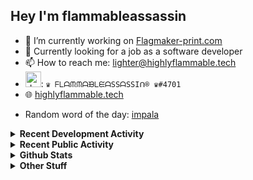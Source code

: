 ## Hey I'm flammableassassin

- 🔭 I’m currently working on [Flagmaker-print.com](https://flagmaker-print.com)
- 🌱  Currently looking for a job as a software developer
- 📫 How to reach me: [lighter@highlyflammable.tech](mailto:lighter@highlyflammable.tech?subject=Hello)
- <img src="https://discord.com/assets/2c21aeda16de354ba5334551a883b481.png" alt="drawing" width="25"/>: `♛ ᖴᒪᗩᙏᙏᗩᙖᒪᙓᗩSSᗩSSIᑎ® ♛#4701`
- 🌐 [highlyflammable.tech](https://highlyflammable.tech)

<!--START_SECTION:randomWord-->
- Random word of the day: [impala](https://www.wordnik.com/words/impala)
<!--END_SECTION:randomWord-->

<details>
  <summary><b>Recent Development Activity</b></summary>
  Doesn't record in dev containers
    <br> 
  
  <!--START_SECTION:waka-->

```text
JavaScript                 7 hrs 45 mins   █████████████▓░░░░░░░░░░░   54.56 %
Docker                     3 hrs 44 mins   ██████▓░░░░░░░░░░░░░░░░░░   26.30 %
Nginx configuration file   2 hrs 7 mins    ███▓░░░░░░░░░░░░░░░░░░░░░   14.90 %
JSON                       24 mins         ▓░░░░░░░░░░░░░░░░░░░░░░░░   02.89 %
Git Config                 6 mins          ▒░░░░░░░░░░░░░░░░░░░░░░░░   00.74 %
Other                      5 mins          ░░░░░░░░░░░░░░░░░░░░░░░░░   00.61 %
```

<!--END_SECTION:waka-->

</details>

<details>
  <summary><b>Recent Public Activity</b></summary>
    <br>

  <!--START_SECTION:activity-->
1. ❗️ Closed issue [#56](https://github.com/flamableassassin/status/issues/56) in [flamableassassin/status](https://github.com/flamableassassin/status)
2. 🗣 Commented on [#56](https://github.com/flamableassassin/status/issues/56) in [flamableassassin/status](https://github.com/flamableassassin/status)
3. ❗️ Opened issue [#56](https://github.com/flamableassassin/status/issues/56) in [flamableassassin/status](https://github.com/flamableassassin/status)
4. 🗣 Commented on [#33](https://github.com/Flagmaker-Print/status/issues/33) in [Flagmaker-Print/status](https://github.com/Flagmaker-Print/status)
5. 🗣 Commented on [#33](https://github.com/Flagmaker-Print/status/issues/33) in [Flagmaker-Print/status](https://github.com/Flagmaker-Print/status)
  <!--END_SECTION:activity-->

</details>

<details>
  <summary><b>Github Stats</b></summary>
    <br>
    <p align="center">
      <img width="48%" src="https://github-readme-stats.vercel.app/api?username=flamableassassin&count_private=true&show_icons=true&theme=radical"/>
      <img width="48%" src="https://github-readme-streak-stats.herokuapp.com?user=flamableassassin&theme=neon-dark"/>
    </p>
  
</details>

<details>
  <summary><b>Other Stuff</b></summary>
  <br>
<a href="https://www.abuseipdb.com/user/67633" title="AbuseIPDB" alt="AbuseIPDB Contributor Badge">
	<img src="https://www.abuseipdb.com/contributor/67633.svg" style="width: 180px;">
</a>
  
</details>
